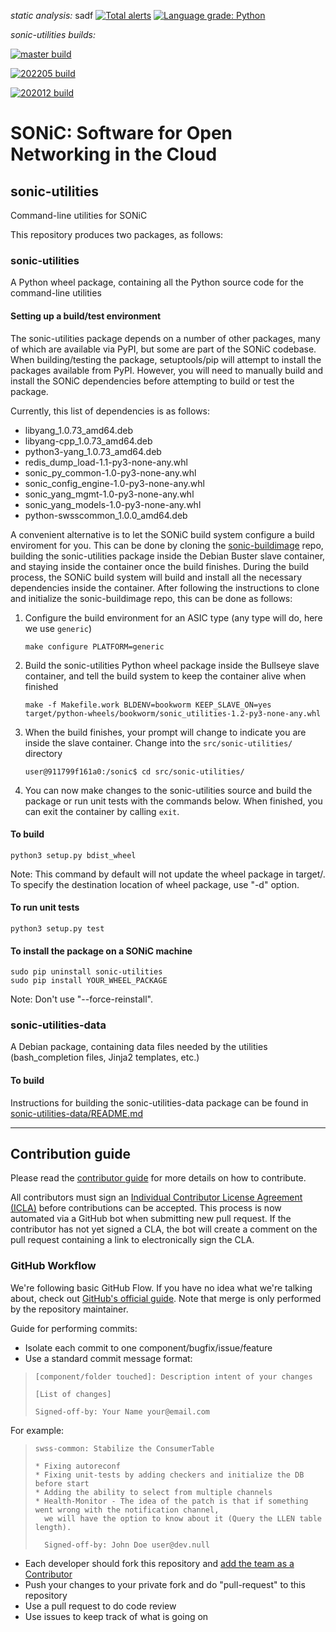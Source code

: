 *static analysis:*
sadf
[![Total alerts](https://img.shields.io/lgtm/alerts/g/sonic-net/sonic-utilities.svg?logo=lgtm&logoWidth=18)](https://lgtm.com/projects/g/sonic-net/sonic-utilities/alerts/)
[![Language grade: Python](https://img.shields.io/lgtm/grade/python/g/sonic-net/sonic-utilities.svg?logo=lgtm&logoWidth=18)](https://lgtm.com/projects/g/sonic-net/sonic-utilities/context:python)

*sonic-utilities builds:*

[![master build](https://dev.azure.com/mssonic/build/_apis/build/status/Azure.sonic-utilities?branchName=master&label=master)](https://dev.azure.com/mssonic/build/_build/latest?definitionId=55&branchName=master)

[![202205 build](https://dev.azure.com/mssonic/build/_apis/build/status/Azure.sonic-utilities?branchName=202205&label=202205)](https://dev.azure.com/mssonic/build/_build/latest?definitionId=55&branchName=202205)

[![202012 build](https://dev.azure.com/mssonic/build/_apis/build/status/Azure.sonic-utilities?branchName=202012&label=202012)](https://dev.azure.com/mssonic/build/_build/latest?definitionId=55&branchName=202012)


# SONiC: Software for Open Networking in the Cloud

## sonic-utilities

Command-line utilities for SONiC

This repository produces two packages, as follows:

### sonic-utilities

A Python wheel package, containing all the Python source code for the command-line utilities

#### Setting up a build/test environment

The sonic-utilities package depends on a number of other packages, many of which are available via PyPI, but some are part of the SONiC codebase. When building/testing the package, setuptools/pip will attempt to install the packages available from PyPI. However, you will need to manually build and install the SONiC dependencies before attempting to build or test the package.

Currently, this list of dependencies is as follows:


- libyang_1.0.73_amd64.deb
- libyang-cpp_1.0.73_amd64.deb
- python3-yang_1.0.73_amd64.deb
- redis_dump_load-1.1-py3-none-any.whl
- sonic_py_common-1.0-py3-none-any.whl
- sonic_config_engine-1.0-py3-none-any.whl
- sonic_yang_mgmt-1.0-py3-none-any.whl
- sonic_yang_models-1.0-py3-none-any.whl
- python-swsscommon_1.0.0_amd64.deb


A convenient alternative is to let the SONiC build system configure a build enviroment for you. This can be done by cloning the [sonic-buildimage](https://github.com/sonic-net/sonic-buildimage) repo, building the sonic-utilities package inside the Debian Buster slave container, and staying inside the container once the build finishes. During the build process, the SONiC build system will build and install all the necessary dependencies inside the container. After following the instructions to clone and initialize the sonic-buildimage repo, this can be done as follows:

1. Configure the build environment for an ASIC type (any type will do, here we use `generic`)
    ```
    make configure PLATFORM=generic
    ```

2. Build the sonic-utilities Python wheel package inside the Bullseye slave container, and tell the build system to keep the container alive when finished
    ```
    make -f Makefile.work BLDENV=bookworm KEEP_SLAVE_ON=yes target/python-wheels/bookworm/sonic_utilities-1.2-py3-none-any.whl
    ```

3. When the build finishes, your prompt will change to indicate you are inside the slave container. Change into the `src/sonic-utilities/` directory
    ```
    user@911799f161a0:/sonic$ cd src/sonic-utilities/
    ```

4. You can now make changes to the sonic-utilities source and build the package or run unit tests with the commands below. When finished, you can exit the container by calling `exit`.

#### To build

```
python3 setup.py bdist_wheel
```
Note: This command by default will not update the wheel package in target/. To specify the destination location of wheel package, use "-d" option.

#### To run unit tests

```
python3 setup.py test
```

#### To install the package on a SONiC machine
```
sudo pip uninstall sonic-utilities
sudo pip install YOUR_WHEEL_PACKAGE
```
Note: Don't use "--force-reinstall".

### sonic-utilities-data

A Debian package, containing data files needed by the utilities (bash_completion files, Jinja2 templates, etc.)

#### To build

Instructions for building the sonic-utilities-data package can be found in [sonic-utilities-data/README.md](https://github.com/sonic-net/sonic-utilities/blob/master/sonic-utilities-data/README.md)

---

## Contribution guide

Please read the [contributor guide](https://github.com/sonic-net/SONiC/wiki/Becoming-a-contributor) for more details on how to contribute.

All contributors must sign an [Individual Contributor License Agreement (ICLA)](https://docs.linuxfoundation.org/lfx/easycla/v2-current/contributors/individual-contributor) before contributions can be accepted. This process is now automated via a GitHub bot when submitting new pull request. If the contributor has not yet signed a CLA, the bot will create a comment on the pull request containing a link to electronically sign the CLA.

### GitHub Workflow

We're following basic GitHub Flow. If you have no idea what we're talking about, check out [GitHub's official guide](https://guides.github.com/introduction/flow/). Note that merge is only performed by the repository maintainer.

Guide for performing commits:

* Isolate each commit to one component/bugfix/issue/feature
* Use a standard commit message format:

>     [component/folder touched]: Description intent of your changes
>
>     [List of changes]
>
> 	  Signed-off-by: Your Name your@email.com

For example:

>     swss-common: Stabilize the ConsumerTable
>
>     * Fixing autoreconf
>     * Fixing unit-tests by adding checkers and initialize the DB before start
>     * Adding the ability to select from multiple channels
>     * Health-Monitor - The idea of the patch is that if something went wrong with the notification channel,
>       we will have the option to know about it (Query the LLEN table length).
>
>       Signed-off-by: John Doe user@dev.null


* Each developer should fork this repository and [add the team as a Contributor](https://help.github.com/articles/adding-collaborators-to-a-personal-repository)
* Push your changes to your private fork and do "pull-request" to this repository
* Use a pull request to do code review
* Use issues to keep track of what is going on
